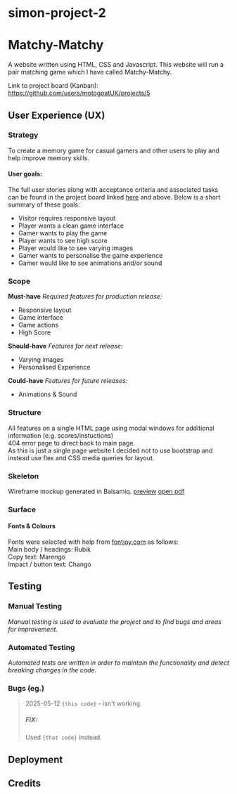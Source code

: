 # simon-project-2
# Matchy-Matchy
A website written using HTML, CSS and Javascript. This website will run a pair matching game which I have called Matchy-Matchy. 

Link to project board (Kanban): https://github.com/users/motogoatUK/projects/5
## User Experience (UX)

### Strategy
To create a memory game for casual gamers and other users to play and help improve memory skills. 
#### User goals:
The full user stories along with acceptance criteria and associated tasks can be found in the project board linked [here](https://github.com/users/motogoatUK/projects/5) and above. Below is a short summary of these goals:
 - Visitor requires responsive layout
 - Player wants a clean game interface
 - Gamer wants to play the game
 - Player wants to see high score
 - Player would like to see varying images
 - Gamer wants to personalise the game experience
 - Gamer would like to see animations and/or sound

### Scope
**Must-have** *Required features for production release:*
- Responsive layout
- Game interface
- Game actions
- High Score  

**Should-have** *Features for next release:*
- Varying images
- Personalised Experience  

**Could-have** *Features for future releases:*  
- Animations & Sound  


### Structure
All features on a single HTML page using modal windows for additional information (e.g. scores/instuctions)  
404 error page to direct back to main page.  
As this is just a single page website I decided not to use bootstrap and instead use flex and CSS media queries for layout.  

### Skeleton
Wireframe mockup generated in Balsamiq. [preview]() [open pdf]()
### Surface
#### Fonts &amp; Colours
Fonts were selected with help from [fontjoy.com](https://fontjoy.com) as follows:  
Main body / headings: Rubik   
Copy text: Marengo  
Impact / button text: Chango
## Testing

### Manual Testing
*Manual testing is used to evaluate the project and to find bugs and areas for improvement.*
### Automated Testing
*Automated tests are written in order to maintain the functionality and detect breaking changes in the code.*

### Bugs (eg.)
>2025-05-12 `{this code}` - isn't working.
>##### FIX:
>Used `{that code}` instead.

## Deployment

## Credits
